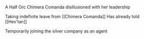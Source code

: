 A Half Orc Chimera Comanda disillusioned with her leadership

Taking indefinite leave from [[Chimera Comanda]]
Has already told [[Hex'tan]]


Temporarily joining the silver company as an agent

